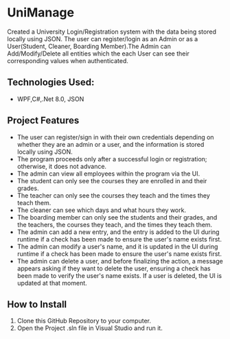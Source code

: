 # UniManage
Created a University Login/Registration system with the data being stored locally using JSON. The user can register/login as an Admin or as a User(Student, Cleaner, Boarding Member).The Admin can Add/Modify/Delete all entities which the each User can see their corresponding values when authenticated.

## Technologies Used:
- WPF,C#,.Net 8.0, JSON

## Project Features
- The user can register/sign in with their own credentials depending on whether they are an admin or a user, and the information is stored locally using JSON.
- The program proceeds only after a successful login or registration; otherwise, it does not advance.
- The admin can view all employees within the program via the UI.
- The student can only see the courses they are enrolled in and their grades.
- The teacher can only see the courses they teach and the times they teach them.
- The cleaner can see which days and what hours they work.
- The boarding member can only see the students and their grades, and the teachers, the courses they teach, and the times they teach them.
- The admin can add a new entry, and the entry is added to the UI during runtime if a check has been made to ensure the user's name exists first.
- The admin can modify a user's name, and it is updated in the UI during runtime if a check has been made to ensure the user's name exists first.
- The admin can delete a user, and before finalizing the action, a message appears asking if they want to delete the user, ensuring a check has been made to verify the user's name exists. If a user is deleted, the UI is updated at that moment.

## How to Install
1. Clone this GitHub Repository to your computer.
2. Open the Project .sln file in Visual Studio and run it.





